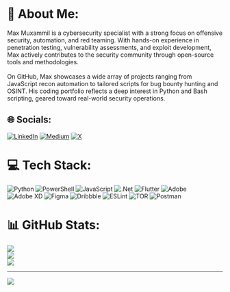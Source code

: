 # 💫 About Me:
Max Muxammil is a cybersecurity specialist with a strong focus on offensive security, automation, and red teaming. With hands-on experience in penetration testing, vulnerability assessments, and exploit development, Max actively contributes to the security community through open-source tools and methodologies.<br><br>On GitHub, Max showcases a wide array of projects ranging from JavaScript recon automation to tailored scripts for bug bounty hunting and OSINT. His coding portfolio reflects a deep interest in Python and Bash scripting, geared toward real-world security operations.<br>


## 🌐 Socials:
[![LinkedIn](https://img.shields.io/badge/LinkedIn-%230077B5.svg?logo=linkedin&logoColor=white)](https://linkedin.com/in/maxmuxammil) [![Medium](https://img.shields.io/badge/Medium-12100E?logo=medium&logoColor=white)](https://medium.com/@maxmuxammil) [![X](https://img.shields.io/badge/X-black.svg?logo=X&logoColor=white)](https://x.com/maxmuxammil) 

# 💻 Tech Stack:
![Python](https://img.shields.io/badge/python-3670A0?style=for-the-badge&logo=python&logoColor=ffdd54) ![PowerShell](https://img.shields.io/badge/PowerShell-%235391FE.svg?style=for-the-badge&logo=powershell&logoColor=white) ![JavaScript](https://img.shields.io/badge/javascript-%23323330.svg?style=for-the-badge&logo=javascript&logoColor=%23F7DF1E) ![.Net](https://img.shields.io/badge/.NET-5C2D91?style=for-the-badge&logo=.net&logoColor=white) ![Flutter](https://img.shields.io/badge/Flutter-%2302569B.svg?style=for-the-badge&logo=Flutter&logoColor=white) ![Adobe](https://img.shields.io/badge/adobe-%23FF0000.svg?style=for-the-badge&logo=adobe&logoColor=white) ![Adobe XD](https://img.shields.io/badge/Adobe%20XD-470137?style=for-the-badge&logo=Adobe%20XD&logoColor=#FF61F6) ![Figma](https://img.shields.io/badge/figma-%23F24E1E.svg?style=for-the-badge&logo=figma&logoColor=white) ![Dribbble](https://img.shields.io/badge/Dribbble-EA4C89?style=for-the-badge&logo=dribbble&logoColor=white) ![ESLint](https://img.shields.io/badge/ESLint-4B3263?style=for-the-badge&logo=eslint&logoColor=white) ![TOR](https://img.shields.io/badge/tor-%237E4798.svg?style=for-the-badge&logo=tor-project&logoColor=white) ![Postman](https://img.shields.io/badge/Postman-FF6C37?style=for-the-badge&logo=postman&logoColor=white)
# 📊 GitHub Stats:
![](https://github-readme-stats.vercel.app/api?username=maxmuxammil&theme=blue-green&hide_border=false&include_all_commits=false&count_private=false)<br/>
![](https://nirzak-streak-stats.vercel.app/?user=maxmuxammil&theme=blue-green&hide_border=false)<br/>
![](https://github-readme-stats.vercel.app/api/top-langs/?username=maxmuxammil&theme=blue-green&hide_border=false&include_all_commits=false&count_private=false&layout=compact)

---
[![](https://visitcount.itsvg.in/api?id=maxmuxammil&icon=0&color=3)](https://visitcount.itsvg.in)

